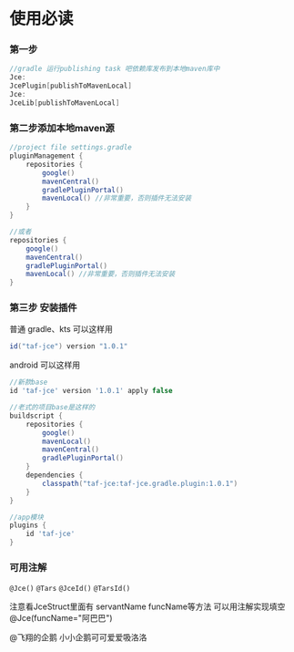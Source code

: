 # 使用必读

### 第一步

```groovy
//gradle 运行publishing task 吧依赖库发布到本地maven库中
Jce:
JcePlugin[publishToMavenLocal]
Jce:
JceLib[publishToMavenLocal]
```

### 第二步添加本地maven源

```groovy
//project file settings.gradle
pluginManagement {
    repositories {
        google()
        mavenCentral()
        gradlePluginPortal()
        mavenLocal() //非常重要，否则插件无法安装
    }
}

//或者
repositories {
    google()
    mavenCentral()
    gradlePluginPortal()
    mavenLocal() //非常重要，否则插件无法安装
}
```

### 第三步 安装插件

普通 gradle、kts 可以这样用

```groovy
id("taf-jce") version "1.0.1"
```

android 可以这样用

```groovy
//新款base
id 'taf-jce' version '1.0.1' apply false

//老式的项目base是这样的
buildscript {
    repositories {
        google()
        mavenLocal()
        mavenCentral()
        gradlePluginPortal()
    }
    dependencies {
        classpath("taf-jce:taf-jce.gradle.plugin:1.0.1")
    }
}

//app模块
plugins {
    id 'taf-jce'
}

```

### 可用注解

``@Jce()`` ``@Tars`` ``@JceId()`` ``@TarsId()``

注意看JceStruct里面有 servantName funcName等方法 可以用注解实现填空@Jce(funcName="阿巴巴")

@飞翔的企鹅 小小企鹅可可爱爱吸洛洛